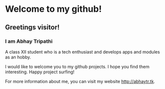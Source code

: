 # Welcome to my github!

## Greetings visitor!

### I am Abhay Tripathi

A class XII student who is a tech enthusiast and develops apps and modules as an hobby.

I would like to welcome you to my github projects. I hope you find them interesting. Happy project surfing!

For more information about me, you can visit my website http://abhaytr.tk.
